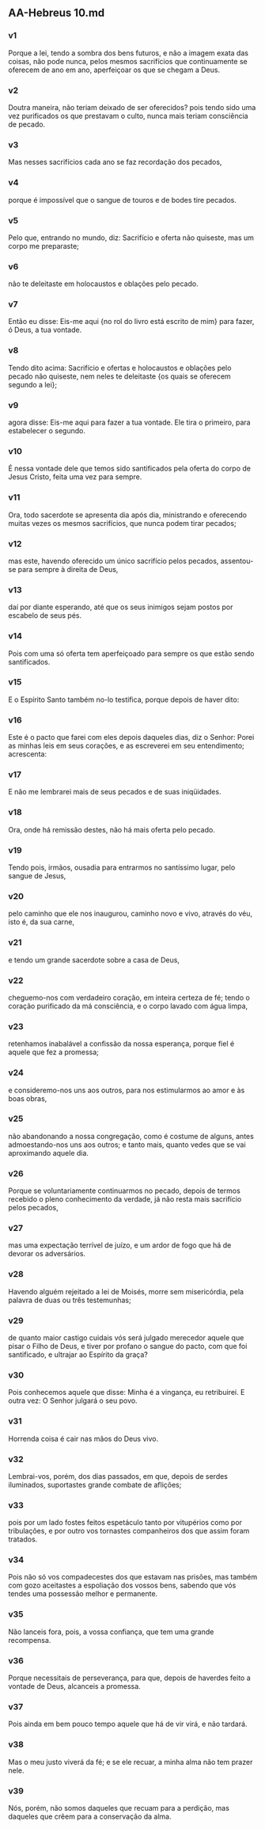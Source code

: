 ## AA-Hebreus 10.md
### v1
 Porque a lei, tendo a sombra dos bens futuros, e não a imagem exata das coisas, não pode nunca, pelos mesmos sacrifícios que continuamente se oferecem de ano em ano, aperfeiçoar os que se chegam a Deus.
### v2
 Doutra maneira, não teriam deixado de ser oferecidos? pois tendo sido uma vez purificados os que prestavam o culto, nunca mais teriam consciência de pecado.
### v3
 Mas nesses sacrifícios cada ano se faz recordação dos pecados,
### v4
 porque é impossível que o sangue de touros e de bodes tire pecados.
### v5
 Pelo que, entrando no mundo, diz: Sacrifício e oferta não quiseste, mas um corpo me preparaste;
### v6
 não te deleitaste em holocaustos e oblações pelo pecado.
### v7
 Então eu disse: Eis-me aqui {no rol do livro está escrito de mim} para fazer, ó Deus, a tua vontade.
### v8
 Tendo dito acima: Sacrifício e ofertas e holocaustos e oblações pelo pecado não quiseste, nem neles te deleitaste {os quais se oferecem segundo a lei};
### v9
 agora disse: Eis-me aqui para fazer a tua vontade. Ele tira o primeiro, para estabelecer o segundo.
### v10
 É nessa vontade dele que temos sido santificados pela oferta do corpo de Jesus Cristo, feita uma vez para sempre.
### v11
 Ora, todo sacerdote se apresenta dia após dia, ministrando e oferecendo muitas vezes os mesmos sacrifícios, que nunca podem tirar pecados;
### v12
 mas este, havendo oferecido um único sacrifício pelos pecados, assentou-se para sempre à direita de Deus,
### v13
 daí por diante esperando, até que os seus inimigos sejam postos por escabelo de seus pés.
### v14
 Pois com uma só oferta tem aperfeiçoado para sempre os que estão sendo santificados.
### v15
 E o Espírito Santo também no-lo testifica, porque depois de haver dito:
### v16
 Este é o pacto que farei com eles depois daqueles dias, diz o Senhor: Porei as minhas leis em seus corações, e as escreverei em seu entendimento; acrescenta:
### v17
 E não me lembrarei mais de seus pecados e de suas iniqüidades.
### v18
 Ora, onde há remissão destes, não há mais oferta pelo pecado.
### v19
 Tendo pois, irmãos, ousadia para entrarmos no santíssimo lugar, pelo sangue de Jesus,
### v20
 pelo caminho que ele nos inaugurou, caminho novo e vivo, através do véu, isto é, da sua carne,
### v21
 e tendo um grande sacerdote sobre a casa de Deus,
### v22
 cheguemo-nos com verdadeiro coração, em inteira certeza de fé; tendo o coração purificado da má consciência, e o corpo lavado com água limpa,
### v23
 retenhamos inabalável a confissão da nossa esperança, porque fiel é aquele que fez a promessa;
### v24
 e consideremo-nos uns aos outros, para nos estimularmos ao amor e às boas obras,
### v25
 não abandonando a nossa congregação, como é costume de alguns, antes admoestando-nos uns aos outros; e tanto mais, quanto vedes que se vai aproximando aquele dia.
### v26
 Porque se voluntariamente continuarmos no pecado, depois de termos recebido o pleno conhecimento da verdade, já não resta mais sacrifício pelos pecados,
### v27
 mas uma expectação terrível de juízo, e um ardor de fogo que há de devorar os adversários.
### v28
 Havendo alguém rejeitado a lei de Moisés, morre sem misericórdia, pela palavra de duas ou três testemunhas;
### v29
 de quanto maior castigo cuidais vós será julgado merecedor aquele que pisar o Filho de Deus, e tiver por profano o sangue do pacto, com que foi santificado, e ultrajar ao Espírito da graça?
### v30
 Pois conhecemos aquele que disse: Minha é a vingança, eu retribuirei. E outra vez: O Senhor julgará o seu povo.
### v31
 Horrenda coisa é cair nas mãos do Deus vivo.
### v32
 Lembrai-vos, porém, dos dias passados, em que, depois de serdes iluminados, suportastes grande combate de aflições;
### v33
 pois por um lado fostes feitos espetáculo tanto por vitupérios como por tribulações, e por outro vos tornastes companheiros dos que assim foram tratados.
### v34
 Pois não só vos compadecestes dos que estavam nas prisões, mas também com gozo aceitastes a espoliação dos vossos bens, sabendo que vós tendes uma possessão melhor e permanente.
### v35
 Não lanceis fora, pois, a vossa confiança, que tem uma grande recompensa.
### v36
 Porque necessitais de perseverança, para que, depois de haverdes feito a vontade de Deus, alcanceis a promessa.
### v37
 Pois ainda em bem pouco tempo aquele que há de vir virá, e não tardará.
### v38
 Mas o meu justo viverá da fé; e se ele recuar, a minha alma não tem prazer nele.
### v39
 Nós, porém, não somos daqueles que recuam para a perdição, mas daqueles que crêem para a conservação da alma.
